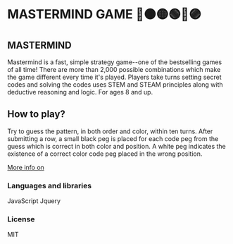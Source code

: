 # MASTERMIND GAME 🔴🟠🟡🟢🔵🟣

## MASTERMIND 

Mastermind is a fast, simple strategy game--one of the bestselling games of all time! There are more than 2,000 possible combinations which make the game different every time it's played. Players take turns setting secret codes and solving the codes uses STEM and STEAM principles along with deductive reasoning and logic.
For ages 8 and up.

## How to play?

Try to guess the pattern, in both order and color, within ten turns. After submitting a row, a small black peg is placed for each code peg from the guess which is correct in both color and position. A white peg indicates the existence of a correct color code peg placed in the wrong position.

 [More info on](https://en.wikipedia.org/wiki/Mastermind_(board_game))


### Languages and libraries 
JavaScript Jquery

 ### License
MIT